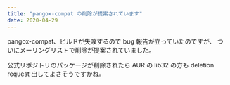 ```yaml
---
title: "pangox-compat の削除が提案されています"
date: 2020-04-29
---
```


pangox-compat、ビルドが失敗するので bug 報告が立っていたのですが、
ついにメーリングリストで削除が提案されていました。

公式リポジトリのパッケージが削除されたら AUR の lib32 の方も
deletion request 出してよさそうですかね。

